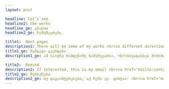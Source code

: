 ```yaml
---
layout: post

headline: let’s see 
headline2: the works
headline_ge: ვნახოთ
headline2_ge: ნამუშევრები

title1:  Next pages
description1: There will be some of my works <br>in different directions.
title1_ge: შემდეგი გვერდები
description1_ge: ამ საიტზე რამდენიმე ნამუშევარია, <br>სხვადასხვა მიმართულებით.

title2:  Remind
description2: If interested, this is my email <br><a href="mailto:contact@razmadze.ge" target="_blank">contact@razmadze.ge</a>
title2_ge: შეხსენება
description2_ge: თუ დაგაინტერესებთ, აქ ჩემი ელ. ფოსტაა: <br><a href="mailto:contact@razmadze.ge" target="_blank">contact@razmadze.ge</a>
---
```

